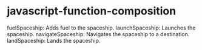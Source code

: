 # javascript-function-composition

fuelSpaceship: Adds fuel to the spaceship.
launchSpaceship: Launches the spaceship.
navigateSpaceship: Navigates the spaceship to a destination.
landSpaceship: Lands the spaceship.
